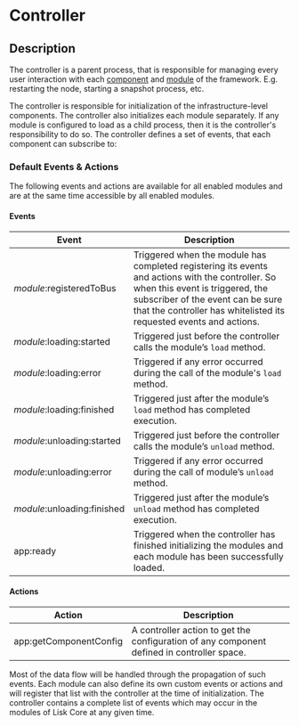 # Controller

## Description

The controller is a parent process, that is responsible for managing every user interaction with each [component](../components/README.md) and [module](../modules/README.md) of the framework.
E.g. restarting the node, starting a snapshot process, etc.

The controller is responsible for initialization of the infrastructure-level components.
The controller also initializes each module separately.
If any module is configured to load as a child process, then it is the controller's responsibility to do so.
The controller defines a set of events, that each component can subscribe to:

### Default Events & Actions

The following events and actions are available for all enabled modules and are at the same time accessible by all enabled modules.

#### Events

| Event                       | Description                                                                                                                                                                                                                                    |
| --------------------------- | ---------------------------------------------------------------------------------------------------------------------------------------------------------------------------------------------------------------------------------------------- |
| _module_:registeredToBus    | Triggered when the module has completed registering its events and actions with the controller. So when this event is triggered, the subscriber of the event can be sure that the controller has whitelisted its requested events and actions. |
| _module_:loading:started    | Triggered just before the controller calls the module’s `load` method.                                                                                                                                                                         |
| _module_:loading:error      | Triggered if any error occurred during the call of the module's `load` method.                                                                                                                                                                 |
| _module_:loading:finished   | Triggered just after the module’s `load` method has completed execution.                                                                                                                                                                       |
| _module_:unloading:started  | Triggered just before the controller calls the module’s `unload` method.                                                                                                                                                                       |
| _module_:unloading:error    | Triggered if any error occurred during the call of module’s `unload` method.                                                                                                                                                                   |
| _module_:unloading:finished | Triggered just after the module’s `unload` method has completed execution.                                                                                                                                                                     |
| app:ready                   | Triggered when the controller has finished initializing the modules and each module has been successfully loaded.                                                                                                                              |

#### Actions

| Action                 | Description                                                                                |
| ---------------------- | ------------------------------------------------------------------------------------------ |
| app:getComponentConfig | A controller action to get the configuration of any component defined in controller space. |

Most of the data flow will be handled through the propagation of such events.
Each module can also define its own custom events or actions and will register that list with the controller at the time of initialization.
The controller contains a complete list of events which may occur in the modules of Lisk Core at any given time.
